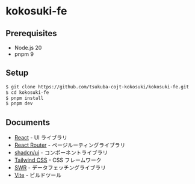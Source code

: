 # kokosuki-fe

## Prerequisites

- Node.js 20
- pnpm 9

## Setup

```bash
$ git clone https://github.com/tsukuba-cojt-kokosuki/kokosuki-fe.git
$ cd kokosuki-fe
$ pnpm install
$ pnpm dev
```

## Documents

- [React](https://ja.react.dev/reference/react) - UI ライブラリ
- [React Router](https://reactrouter.com/en/main/) - ページルーティングライブラリ
- [shadcn/ui](https://ui.shadcn.com/docs/) - コンポーネントライブラリ
- [Tailwind CSS](https://tailwindcss.com/docs/installation) - CSS フレームワーク
- [SWR](https://swr.vercel.app/) - データフェッチングライブラリ
- [Vite](https://vitejs.dev/guide/) - ビルドツール
